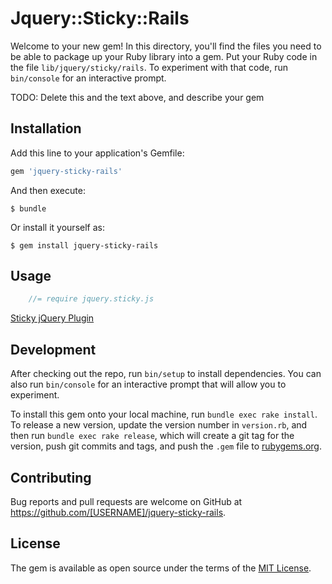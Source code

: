 # Jquery::Sticky::Rails

Welcome to your new gem! In this directory, you'll find the files you need to be able to package up your Ruby library into a gem. Put your Ruby code in the file `lib/jquery/sticky/rails`. To experiment with that code, run `bin/console` for an interactive prompt.

TODO: Delete this and the text above, and describe your gem

## Installation

Add this line to your application's Gemfile:

```ruby
gem 'jquery-sticky-rails'
```

And then execute:

    $ bundle

Or install it yourself as:

    $ gem install jquery-sticky-rails

## Usage

```javascript
    //= require jquery.sticky.js
```

[Sticky jQuery Plugin](http://stickyjs.com/)


## Development

After checking out the repo, run `bin/setup` to install dependencies. You can also run `bin/console` for an interactive prompt that will allow you to experiment.

To install this gem onto your local machine, run `bundle exec rake install`. To release a new version, update the version number in `version.rb`, and then run `bundle exec rake release`, which will create a git tag for the version, push git commits and tags, and push the `.gem` file to [rubygems.org](https://rubygems.org).

## Contributing

Bug reports and pull requests are welcome on GitHub at https://github.com/[USERNAME]/jquery-sticky-rails.


## License

The gem is available as open source under the terms of the [MIT License](http://opensource.org/licenses/MIT).


